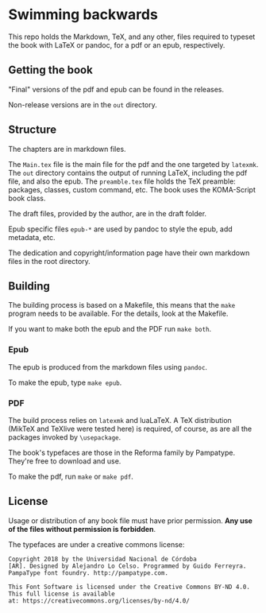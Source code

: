 # Swimming backwards

This repo holds the Markdown, TeX, and any other, files required to 
typeset the book with LaTeX or pandoc, for a pdf or an epub, 
respectively.

## Getting the book

"Final" versions of the pdf and epub can be found in the releases.

Non-release versions are in the `out` directory.

## Structure

The chapters are in markdown files.

The `Main.tex` file is the main file for the pdf and the one targeted 
by `latexmk`. The `out` directory contains the output of running 
LaTeX, including the pdf file, and also the epub. 
The `preamble.tex` file holds the TeX preamble: packages, classes, 
custom command, etc. The book uses the KOMA-Script book class.

The draft files, provided by the author, are in the draft folder.

Epub specific files `epub-*` are used by pandoc to style the epub, add 
metadata, etc.

The dedication and copyright/information page have their own markdown
files in the root directory.

## Building

The building process is based on a Makefile, this means that the 
`make` program needs to be available. For the details, look at the 
Makefile.

If you want to make both the epub and the PDF run `make both`.

### Epub

The epub is produced from the markdown files using `pandoc`.

To make the epub, type `make epub`.

### PDF

The build process relies on `latexmk` and luaLaTeX. A TeX distribution 
(MikTeX and TeXlive were tested here) is required, of course, as are all the packages 
invoked by `\usepackage`.

The book's typefaces are those in the Reforma family by Pampatype. 
They're free to download and use.

To make the pdf, run `make` or `make pdf`.

## License

Usage or distribution of any book file must have prior permission. 
**Any use of the files without permission is forbidden**.

The typefaces are under a creative commons license:

```{none} 
Copyright 2018 by the Universidad Nacional de Córdoba 
[AR]. Designed by Alejandro Lo Celso. Programmed by Guido Ferreyra. 
PampaType font foundry. http://pampatype.com.

This Font Software is licensed under the Creative Commons BY-ND 4.0. 
This full license is available 
at: https://creativecommons.org/licenses/by-nd/4.0/ 
```
